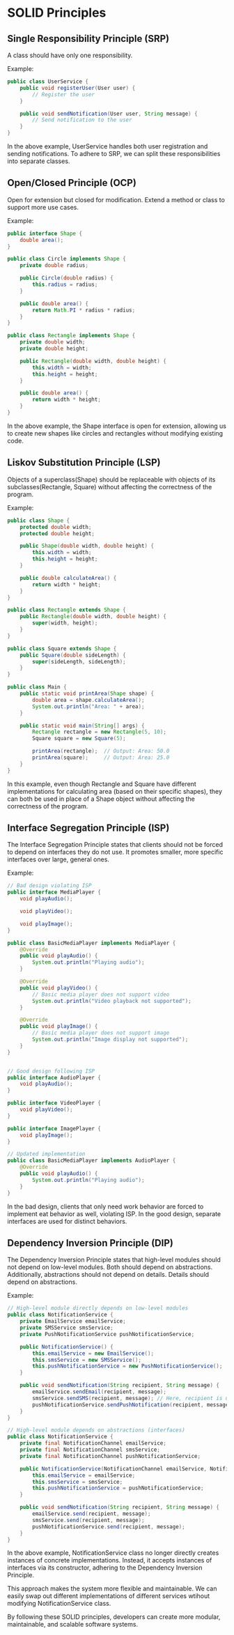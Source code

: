 # SOLID Principles

## Single Responsibility Principle (SRP)
A class should have only one responsibility.

Example:

```java
public class UserService {
    public void registerUser(User user) {
        // Register the user
    }

    public void sendNotification(User user, String message) {
        // Send notification to the user
    }
}
```
In the above example, UserService handles both user registration and sending notifications. To adhere to SRP, we can split these responsibilities into separate classes.

## Open/Closed Principle (OCP)
Open for extension but closed for modification. Extend a method or class to support more use cases.

Example:

```java
public interface Shape {
    double area();
}

public class Circle implements Shape {
    private double radius;

    public Circle(double radius) {
        this.radius = radius;
    }

    public double area() {
        return Math.PI * radius * radius;
    }
}

public class Rectangle implements Shape {
    private double width;
    private double height;

    public Rectangle(double width, double height) {
        this.width = width;
        this.height = height;
    }

    public double area() {
        return width * height;
    }
}
```
In the above example, the Shape interface is open for extension, allowing us to create new shapes like circles and rectangles without modifying existing code.

## Liskov Substitution Principle (LSP)
Objects of a superclass(Shape) should be replaceable with objects of its subclasses(Rectangle, Square) without affecting the correctness of the program.

Example:

```java
public class Shape {
    protected double width;
    protected double height;

    public Shape(double width, double height) {
        this.width = width;
        this.height = height;
    }

    public double calculateArea() {
        return width * height;
    }
}

public class Rectangle extends Shape {
    public Rectangle(double width, double height) {
        super(width, height);
    }
}

public class Square extends Shape {
    public Square(double sideLength) {
        super(sideLength, sideLength);
    }
}

public class Main {
    public static void printArea(Shape shape) {
        double area = shape.calculateArea();
        System.out.println("Area: " + area);
    }

    public static void main(String[] args) {
        Rectangle rectangle = new Rectangle(5, 10);
        Square square = new Square(5);

        printArea(rectangle);  // Output: Area: 50.0
        printArea(square);     // Output: Area: 25.0
    }
}
```
In this example, even though Rectangle and Square have different implementations for calculating area (based on their specific shapes), they can both be used in place of a Shape object without affecting the correctness of the program.

## Interface Segregation Principle (ISP)
The Interface Segregation Principle states that clients should not be forced to depend on interfaces they do not use. It promotes smaller, more specific interfaces over large, general ones.

Example:

```java
// Bad design violating ISP
public interface MediaPlayer {
    void playAudio();

    void playVideo();

    void playImage();
}

public class BasicMediaPlayer implements MediaPlayer {
    @Override
    public void playAudio() {
        System.out.println("Playing audio");
    }

    @Override
    public void playVideo() {
        // Basic media player does not support video
        System.out.println("Video playback not supported");
    }

    @Override
    public void playImage() {
        // Basic media player does not support image
        System.out.println("Image display not supported");
    }
}


// Good design following ISP
public interface AudioPlayer {
    void playAudio();
}

public interface VideoPlayer {
    void playVideo();
}

public interface ImagePlayer {
    void playImage();
}

// Updated implementation
public class BasicMediaPlayer implements AudioPlayer {
    @Override
    public void playAudio() {
        System.out.println("Playing audio");
    }
}

```
In the bad design, clients that only need work behavior are forced to implement eat behavior as well, violating ISP. In the good design, separate interfaces are used for distinct behaviors.

## Dependency Inversion Principle (DIP)
The Dependency Inversion Principle states that high-level modules should not depend on low-level modules. Both should depend on abstractions. Additionally, abstractions should not depend on details. Details should depend on abstractions.

Example:

```java
// High-level module directly depends on low-level modules
public class NotificationService {
    private EmailService emailService;
    private SMSService smsService;
    private PushNotificationService pushNotificationService;

    public NotificationService() {
        this.emailService = new EmailService();
        this.smsService = new SMSService();
        this.pushNotificationService = new PushNotificationService();
    }

    public void sendNotification(String recipient, String message) {
        emailService.sendEmail(recipient, message);
        smsService.sendSMS(recipient, message); // Here, recipient is used as phone number for SMS (just for demonstration purposes)
        pushNotificationService.sendPushNotification(recipient, message); // Here, recipient is used as device token (just for demonstration purposes)
    }
}

// High-level module depends on abstractions (interfaces)
public class NotificationService {
    private final NotificationChannel emailService;
    private final NotificationChannel smsService;
    private final NotificationChannel pushNotificationService;

    public NotificationService(NotificationChannel emailService, NotificationChannel smsService, NotificationChannel pushNotificationService) {
        this.emailService = emailService;
        this.smsService = smsService;
        this.pushNotificationService = pushNotificationService;
    }

    public void sendNotification(String recipient, String message) {
        emailService.send(recipient, message);
        smsService.send(recipient, message);
        pushNotificationService.send(recipient, message);
    }
}
```
In the above example, NotificationService class no longer directly creates instances of concrete implementations. Instead, it accepts instances of interfaces via its constructor, adhering to the Dependency Inversion Principle.

This approach makes the system more flexible and maintainable. We can easily swap out different implementations of different services wtihout modifying NotificationService class.

By following these SOLID principles, developers can create more modular, maintainable, and scalable software systems.

